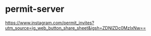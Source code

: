 # permit-server
https://www.instagram.com/permit_invites?utm_source=ig_web_button_share_sheet&igsh=ZDNlZDc0MzIxNw==
